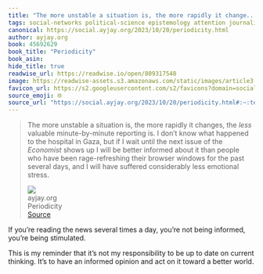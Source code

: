 ```yaml
---
title: "The more unstable a situation is, the more rapidly it change..."
tags: social-networks political-science epistemology attention journalism
canonical: https://social.ayjay.org/2023/10/20/periodicity.html
author: ayjay.org
book: 45692629
book_title: "Periodicity"
book_asin: 
hide_title: true
readwise_url: https://readwise.io/open/809317548
image: https://readwise-assets.s3.amazonaws.com/static/images/article3.5c705a01b476.png
favicon_url: https://s2.googleusercontent.com/s2/favicons?domain=social.ayjay.org
source_emoji: 🌐
source_url: "https://social.ayjay.org/2023/10/20/periodicity.html#:~:text=The%20more%20unstable,less%20emotional%20stress."
---
```


> The more unstable a situation is, the more rapidly it changes, the *less* valuable minute-by-minute reporting is. I don’t know what happened to the hospital in Gaza, but if I wait until the next issue of the *Economist* shows up I will be better informed about it than people who have been rage-refreshing their browser windows for the past several days, and I will have suffered considerably less emotional stress.
> <div class="quoteback-footer"><div class="quoteback-avatar"><img class="mini-favicon" src="https://s2.googleusercontent.com/s2/favicons?domain=social.ayjay.org"></div><div class="quoteback-metadata"><div class="metadata-inner"><span style="display:none">FROM:</span><div aria-label="ayjay.org" class="quoteback-author"> ayjay.org</div><div aria-label="Periodicity" class="quoteback-title"> Periodicity</div></div></div><div class="quoteback-backlink"><a target="_blank" aria-label="go to the full text of this quotation" rel="noopener" href="https://social.ayjay.org/2023/10/20/periodicity.html#:~:text=The%20more%20unstable,less%20emotional%20stress." class="quoteback-arrow"> Source</a></div></div>

If you’re reading the news several times a day, you’re not being informed, you’re being stimulated.

This is my reminder that it’s not my responsibility to be up to date on current thinking. It’s to have an informed opinion and act on it toward a better world. 